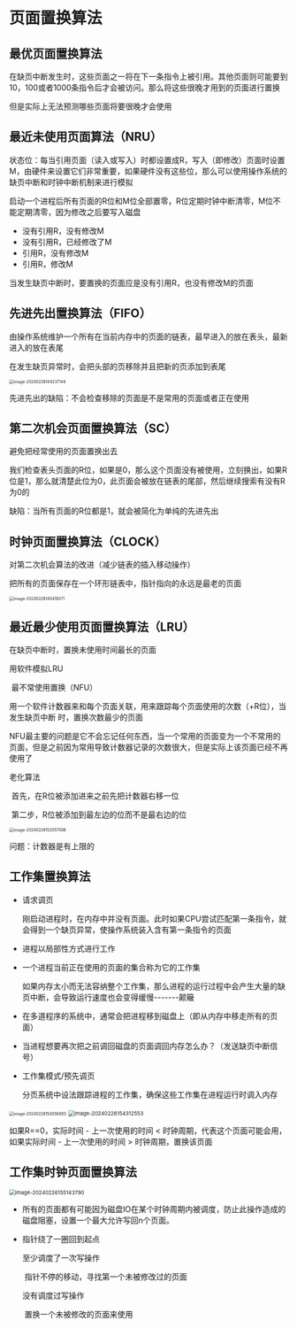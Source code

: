 # 页面置换算法

## 最优页面置换算法

在缺页中断发生时，这些页面之一将在下一条指令上被引用。其他页面则可能要到10，100或者1000条指令后才会被访问。那么将这些很晚才用到的页面进行置换

但是实际上无法预测哪些页面将要很晚才会使用

## 最近未使用页面算法（NRU）

状态位：每当引用页面（读入或写入）时都设置成R，写入（即修改）页面时设置M，由硬件来设置它们非常重要，如果硬件没有这些位，那么可以使用操作系统的缺页中断和时钟中断机制来进行模拟



启动一个进程后所有页面的R位和M位全部置零，R位定期时钟中断清零，M位不能定期清零，因为修改之后要写入磁盘

* 没有引用R，没有修改M
* 没有引用R，已经修改了M
* 引用R，没有修改M
* 引用R，修改M

当发生缺页中断时，要置换的页面应是没有引用R，也没有修改M的页面

## 先进先出置换算法（FIFO）

由操作系统维护一个所有在当前内存中的页面的链表，最早进入的放在表头，最新进入的放在表尾

在发生缺页异常时，会把头部的页移除并且把新的页添加到表尾

<img src="..\images\image-20240226144237144.png" alt="image-20240226144237144" style="zoom:50%;" />

 先进先出的缺陷：不会检查移除的页面是不是常用的页面或者正在使用

## 第二次机会页面置换算法（SC）

避免把经常使用的页面置换出去

我们检查表头页面的R位，如果是0，那么这个页面没有被使用，立刻换出，如果R位是1，那么就清楚此位为0，此页面会被放在链表的尾部，然后继续搜索有没有R为0的

缺陷：当所有页面的R位都是1，就会被简化为单纯的先进先出

## 时钟页面置换算法（CLOCK）

对第二次机会算法的改进（减少链表的插入移动操作）

把所有的页面保存在一个环形链表中，指针指向的永远是最老的页面

<img src="..\images\image-20240226145419371.png" alt="image-20240226145419371" style="zoom:50%;" />

## 最近最少使用页面置换算法（LRU）

在缺页中断时，置换未使用时间最长的页面

用软件模拟LRU

​	最不常使用置换（NFU）

​	用一个软件计数器来和每个页面关联，用来跟踪每个页面使用的次数（+R位），当发生缺页中断	时，置换次数最少的页面

​	NFU最主要的问题是它不会忘记任何东西，当一个常用的页面变为一个不常用的页面，但是之前因为常用导致计数器记录的次数很大，但是实际上该页面已经不再使用了

老化算法

​	首先，在R位被添加进来之前先把计数器右移一位

​	第二步，R位被添加到最左边的位而不是最右边的位



<img src="..\images\image-20240226152057006.png" alt="image-20240226152057006" style="zoom:50%;" />

问题：计数器是有上限的

## 工作集置换算法

* 请求调页

  刚启动进程时，在内存中并没有页面。此时如果CPU尝试匹配第一条指令，就会得到一个缺页异常，使操作系统装入含有第一条指令的页面

* 进程以局部性方式进行工作

* 一个进程当前正在使用的页面的集合称为它的工作集

  如果内存太小而无法容纳整个工作集，那么进程的运行过程中会产生大量的缺页中断，会导致运行速度也会变得缓慢-------颠簸

* 在多道程序的系统中，通常会把进程移到磁盘上（即从内存中移走所有的页面）

* 当进程想要再次把之前调回磁盘的页面调回内存怎么办？（发送缺页中断信号）

* 工作集模式/预先调页

  分页系统中设法跟踪进程的工作集，确保这些工作集在进程运行时调入内存

<img src="..\images\image-20240226154056850.png" alt="image-20240226154056850" style="zoom:50%;" />



<img src="..\images\image-20240226154312553.png" alt="image-20240226154312553" style="zoom:67%;" />

如果R==0，实际时间 - 上一次使用的时间 < 时钟周期，代表这个页面可能会用，如果实际时间 - 上一次使用的时间 > 时钟周期，置换该页面

## 工作集时钟页面置换算法

<img src="..\images\image-20240226155143790.png" alt="image-20240226155143790" style="zoom:67%;" />

* 所有的页面都有可能因为磁盘IO在某个时钟周期内被调度，防止此操作造成的磁盘阻塞，设置一个最大允许写回n个页面。

* 指针绕了一圈回到起点

  至少调度了一次写操作

  ​		指针不停的移动，寻找第一个未被修改过的页面

  没有调度过写操作

  ​		置换一个未被修改的页面来使用

​	